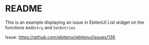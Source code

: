# README

This is an example displaying an issue in EbitenUI List widget on the functions `AddEntry` and `SetEntries`

Issue: https://github.com/ebitenui/ebitenui/issues/136
